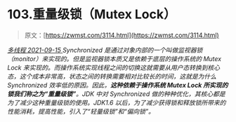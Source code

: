 <!--yml
category: 未分类
date: 0001-01-01 00:00:00
-->

# 103.重量级锁（Mutex Lock）

> 原文：[https://zwmst.com/3114.html](https://zwmst.com/3114.html)

   [ *多线程* ](https://zwmst.com/%e5%a4%9a%e7%ba%bf%e7%a8%8b)*[ <time datetime="2021-09-16T00:17:37+08:00"> 2021-09-15 </time> ](https://zwmst.com/3114.html)  Synchronized 是通过对象内部的一个叫做监视器锁（monitor）来实现的。但是监视器锁本质又是依赖于底层的操作系统的 Mutex Lock 来实现的。而操作系统实现线程之间的切换这就需要从用户态转换到核心态，这个成本非常高，状态之间的转换需要相对比较长的时间，这就是为什么Synchronized 效率低的原因。因此，**这种依赖于操作系统 Mutex Lock 所实现的锁我们称之为“重量级锁”**。JDK 中对 Synchronized 做的种种优化，其核心都是为了减少这种重量级锁的使用。JDK1.6 以后，为了减少获得锁和释放锁所带来的性能消耗，提高性能，引入了“轻量级锁”和“偏向锁”。*